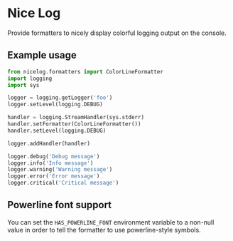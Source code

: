 # Nice Log

Provide formatters to nicely display colorful logging output on the console.

## Example usage

```python
from nicelog.formatters import ColorLineFormatter
import logging
import sys

logger = logging.getLogger('foo')
logger.setLevel(logging.DEBUG)

handler = logging.StreamHandler(sys.stderr)
handler.setFormatter(ColorLineFormatter())
handler.setLevel(logging.DEBUG)

logger.addHandler(handler)

logger.debug('Debug message')
logger.info('Info message')
logger.warning('Warning message')
logger.error('Error message')
logger.critical('Critical message')
```

## Powerline font support

You can set the ``HAS_POWERLINE_FONT`` environment variable to a
non-null value in order to tell the formatter to use powerline-style
symbols.
